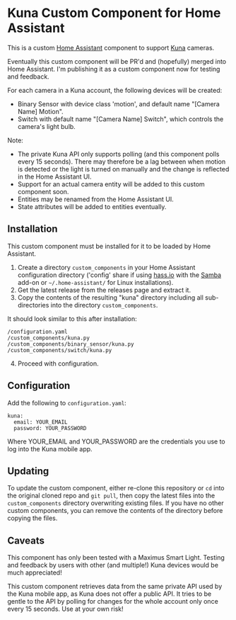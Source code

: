 # Kuna Custom Component for Home Assistant

This is a custom [Home Assistant](https://home-assistant.io/) component to support [Kuna](www.getkuna.com) cameras.

Eventually this custom component will be PR'd and (hopefully) merged into Home Assistant. I'm publishing it as a custom component now for testing and feedback.

For each camera in a Kuna account, the following devices will be created:

- Binary Sensor with device class 'motion', and default name "[Camera Name] Motion".
- Switch with default name "[Camera Name] Switch", which controls the camera's light bulb.

Note:

- The private Kuna API only supports polling (and this component polls every 15 seconds). There may therefore be a lag between when motion is detected or the light is turned on manually and the change is reflected in the Home Assistant UI.
- Support for an actual camera entity will be added to this custom component soon. 
- Entities may be renamed from the Home Assistant UI.
- State attributes will be added to entities eventually.

## Installation
This custom component must be installed for it to be loaded by Home Assistant.

1. Create a directory `custom_components` in your Home Assistant configuration directory ('config' share if using [hass.io](https://home-assistant.io/hassio/) with the [Samba](https://home-assistant.io/addons/samba/) add-on or `~/.home-assistant/` for Linux installations).
1. Get the latest release from the releases page and extract it.
1. Copy the contents of the resulting "kuna" directory including all sub-directories into the directory `custom_components`.

It should look similar to this after installation:
```
/configuration.yaml
/custom_components/kuna.py
/custom_components/binary_sensor/kuna.py
/custom_components/switch/kuna.py
```
4. Proceed with configuration.

## Configuration

Add the following to `configuration.yaml`:

```
kuna:
  email: YOUR_EMAIL
  password: YOUR_PASSWORD
```

Where YOUR_EMAIL and YOUR_PASSWORD are the credentials you use to log into the Kuna mobile app.

## Updating

To update the custom component, either re-clone this repository or `cd` into the original cloned repo and `git pull`, then copy the latest files into the `custom_components` directory overwriting existing files. If you have no other custom components, you can remove the contents of the directory before copying the files.

## Caveats

This component has only been tested with a Maximus Smart Light. Testing and feedback by users with other (and multiple!) Kuna devices would be much appreciated!

This custom component retrieves data from the same private API used by the Kuna mobile app, as Kuna does not offer a public API. It tries to be gentle to the API by polling for changes for the whole account only once every 15 seconds. Use at your own risk!
